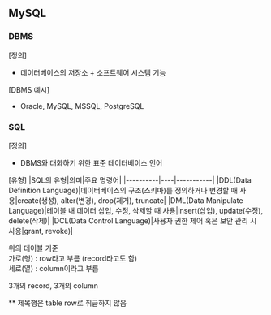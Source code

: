 ## MySQL

### DBMS 
[정의]
- 데이터베이스의 저장소 + 소프트웨어 시스템 기능

[DBMS 예시]
- Oracle, MySQL, MSSQL, PostgreSQL

### SQL
[정의]
- DBMS와 대화하기 위한 표준 데이터베이스 언어

[유형]
|SQL의 유형|의미|주요 명령어|
|----------|----|-----------|
|DDL(Data Definition Language)|데이터베이스의 구조(스키마)를 정의하거나 변경할 때 사용|create(생성), alter(변경), drop(제거), truncate|
|DML(Data Manipulate Language)|테이블 내 데이터 삽입, 수정, 삭제할 때 사용|insert(삽입), update(수정), delete(삭제)|
|DCL(Data Control Language)|사용자 권한 제어 혹은 보안 관리 시 사용|grant, revoke)|

위의 테이블 기준 <br>
가로(행) : row라고 부름 (record라고도 함) <br>
세로(열) : column이라고 부름 <br>

3개의 record, 3개의 column

** 제목행은 table row로 취급하지 않음
